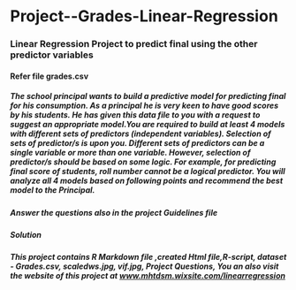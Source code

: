 # Project--Grades-Linear-Regression
### Linear Regression Project to predict final using the other predictor variables
#### Refer file grades.csv 

##### The school principal wants to build a predictive model for predicting final for his consumption. As a principal he is very keen to have good scores by his students. He has given this data file to you with a request to suggest an appropriate model.You are required to build at least 4 models with different sets of predictors (independent variables). Selection of sets of predictor/s is upon you. Different sets of predictors can be a single variable or more than one variable. However, selection of predictor/s should be based on some logic. For example, for predicting final score of students, roll number cannot be a logical predictor. You will analyze all 4 models based on following points and recommend the best model to the Principal. 
##### Answer the questions also in the project Guidelines file


##### Solution
##### This project contains R Markdown file ,created Html file,R-script, dataset - Grades.csv, scaledws.jpg, vif.jpg, Project Questions, You an also visit the website of this project at www.mhtdsm.wixsite.com/linearregression
